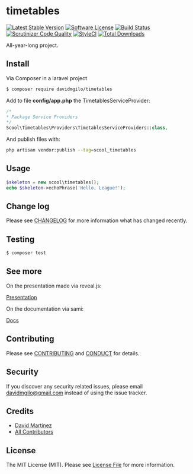 # timetables

[![Latest Stable Version](https://poser.pugx.org/davidmgilo/timetables/v/stable)](https://packagist.org/packages/davidmgilo/timetables)
[![Software License][ico-license]](LICENSE.md)
[![Build Status](https://travis-ci.org/davidmgilo/timetables.svg?branch=master)](https://travis-ci.org/davidmgilo/timetables)
[![Scrutinizer Code Quality](https://scrutinizer-ci.com/g/davidmgilo/timetables/badges/quality-score.png?b=master)](https://scrutinizer-ci.com/g/davidmgilo/timetables/?branch=master)
[![StyleCI](https://styleci.io/repos/73413104/shield?branch=master)](https://styleci.io/repos/73413104)
[![Total Downloads](https://poser.pugx.org/davidmgilo/timetables/downloads)](https://packagist.org/packages/davidmgilo/timetables)


All-year-long project.

## Install

Via Composer in a laravel project

``` bash
$ composer require davidmgilo/timetables
```

Add to file **config/app.php** the TimetablesServiceProvider:
```php
/*
* Package Service Providers
*/
Scool\Timetables\Providers\TimetablesServiceProviders::class,
```

And publish files with:
```bash
php artisan vendor:publish --tag=scool_timetables
```

## Usage

``` php
$skeleton = new scool\timetables();
echo $skeleton->echoPhrase('Hello, League!');
```

## Change log

Please see [CHANGELOG](CHANGELOG.md) for more information what has changed recently.

## Testing

``` bash
$ composer test
```
## See more

On the presentation made via reveal.js:

[Presentation](https://davidmgilo.github.io/timetables-presentation/#/)

On the documentation via sami:

[Docs](https://davidmgilo.github.io/TimetablesDocs/)

## Contributing

Please see [CONTRIBUTING](CONTRIBUTING.md) and [CONDUCT](CONDUCT.md) for details.

## Security

If you discover any security related issues, please email davidmgilo@gmail.com instead of using the issue tracker.

## Credits

- [David Martinez][link-author]
- [All Contributors][link-contributors]

## License

The MIT License (MIT). Please see [License File](LICENSE.md) for more information.

[ico-version]: https://img.shields.io/packagist/v/scool/timetables.svg?style=flat-square
[ico-license]: https://img.shields.io/badge/license-MIT-brightgreen.svg?style=flat-square
[ico-travis]: https://img.shields.io/travis/scool/timetables/master.svg?style=flat-square
[ico-scrutinizer]: https://img.shields.io/scrutinizer/coverage/g/scool/timetables.svg?style=flat-square
[ico-code-quality]: https://img.shields.io/scrutinizer/g/scool/timetables.svg?style=flat-square
[ico-downloads]: https://img.shields.io/packagist/dt/scool/timetables.svg?style=flat-square

[link-packagist]: https://packagist.org/packages/scool/timetables
[link-travis]: https://travis-ci.org/scool/timetables
[link-scrutinizer]: https://scrutinizer-ci.com/g/scool/timetables/code-structure
[link-code-quality]: https://scrutinizer-ci.com/g/scool/timetables
[link-downloads]: https://packagist.org/packages/scool/timetables
[link-author]: https://github.com/davidmgilo
[link-contributors]: ../../contributors
